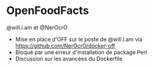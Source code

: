# OpenFoodFacts

@will.i.am et @NerOcrO

- Mise en place d'OFF sur le poste de @will.i.am via https://github.com/NerOcrO/docker-off
- Bloqué par une erreur d'installation de package Perl
- Discussion sur les avancées du Dockerfile
